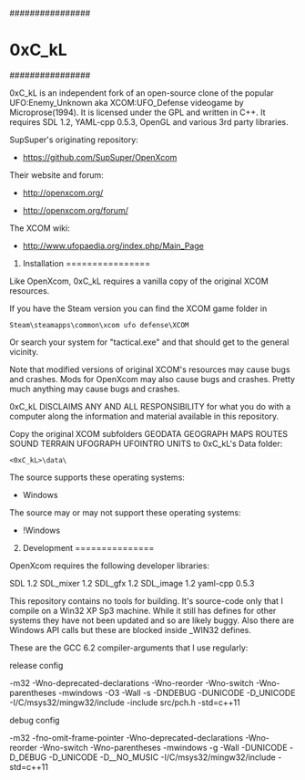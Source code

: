 ################
#    0xC_kL    #
################

0xC_kL is an independent fork of an open-source clone of the popular
UFO:Enemy_Unknown aka XCOM:UFO_Defense videogame by Microprose(1994). It is
licensed under the GPL and written in C++. It requires SDL 1.2, YAML-cpp 0.5.3,
OpenGL and various 3rd party libraries.

SupSuper's originating repository:
- https://github.com/SupSuper/OpenXcom

Their website and forum:
- http://openxcom.org/

- http://openxcom.org/forum/

The XCOM wiki:
- http://www.ufopaedia.org/index.php/Main_Page


1. Installation
================

Like OpenXcom, 0xC_kL requires a vanilla copy of the original XCOM resources.

If you have the Steam version you can find the XCOM game folder in

	Steam\steamapps\common\xcom ufo defense\XCOM

Or search your system for "tactical.exe" and that should get to the general
vicinity.

Note that modified versions of original XCOM's resources may cause bugs and
crashes. Mods for OpenXcom may also cause bugs and crashes. Pretty much anything
may cause bugs and crashes.

0xC_kL DISCLAIMS ANY AND ALL RESPONSIBILITY for what you do with a computer
along the information and material available in this repository.

Copy the original XCOM subfolders
GEODATA
GEOGRAPH
MAPS
ROUTES
SOUND
TERRAIN
UFOGRAPH
UFOINTRO
UNITS
to 0xC_kL's Data folder:

	<0xC_kL>\data\


The source supports these operating systems:
- Windows

The source may or may not support these operating systems:
- !Windows


2. Development
===============

OpenXcom requires the following developer libraries:

SDL 1.2
SDL_mixer 1.2
SDL_gfx 1.2
SDL_image 1.2
yaml-cpp 0.5.3

This repository contains no tools for building. It's source-code only that I
compile on a Win32 XP Sp3 machine. While it still has defines for other systems
they have not been updated and so are likely buggy. Also there are Windows API
calls but these are blocked inside _WIN32 defines.

These are the GCC 6.2 compiler-arguments that I use regularly:

release config

-m32 -Wno-deprecated-declarations -Wno-reorder -Wno-switch -Wno-parentheses -mwindows -O3 -Wall -s -DNDEBUG -DUNICODE -D_UNICODE -I/C/msys32/mingw32/include -include src/pch.h -std=c++11

debug config

-m32 -fno-omit-frame-pointer -Wno-deprecated-declarations -Wno-reorder -Wno-switch -Wno-parentheses -mwindows -g -Wall -DUNICODE -D_DEBUG -D_UNICODE -D__NO_MUSIC -I/C/msys32/mingw32/include -std=c++11
